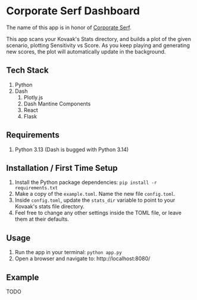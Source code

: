 # Corporate Serf Dashboard

The name of this app is in honor of [Corporate Serf](https://www.youtube.com/watch?v=a-MShVYe3kY).

This app scans your Kovaak's Stats directory, and builds a plot of the given scenario, plotting Sensitivity vs Score. As
you keep playing and generating new scores, the plot will automatically update in the background.

## Tech Stack

1. Python
2. Dash
    1. Plotly.js
    2. Dash Mantine Components
    3. React
    4. Flask

## Requirements

1. Python 3.13 (Dash is bugged with Python 3.14)

## Installation / First Time Setup

1. Install the Python package dependencies: `pip install -r requirements.txt`
2. Make a copy of the `example.toml`. Name the new file `config.toml`.
3. Inside `config.toml`, update the `stats_dir` variable to point to your Kovaak's stats file directory.
4. Feel free to change any other settings inside the TOML file, or leave them at their defaults.

## Usage

1. Run the app in your terminal: `python app.py`
2. Open a browser and navigate to: http://localhost:8080/

## Example

TODO
